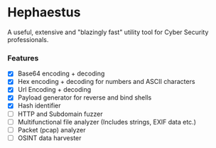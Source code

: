 # Hephaestus 
A useful, extensive and "blazingly fast" utility tool for Cyber Security professionals.

### Features
- [x] Base64 encoding + decoding
- [x] Hex encoding + decoding for numbers and ASCII characters
- [x] Url Encoding + decoding
- [x] Payload generator for reverse and bind shells
- [x] Hash identifier
- [ ] HTTP and Subdomain fuzzer
- [ ] Multifunctional file analyzer (Includes strings, EXIF data etc.)
- [ ] Packet (pcap) analyzer
- [ ] OSINT data harvester
